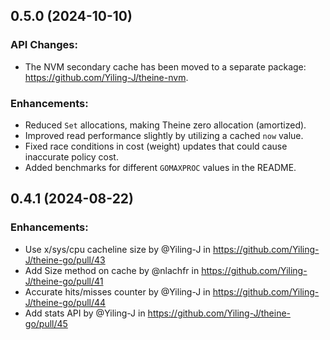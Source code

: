## 0.5.0 (2024-10-10)

### API Changes:
- The NVM secondary cache has been moved to a separate package: https://github.com/Yiling-J/theine-nvm.

### Enhancements:
- Reduced `Set` allocations, making Theine zero allocation (amortized).
- Improved read performance slightly by utilizing a cached `now` value.
- Fixed race conditions in cost (weight) updates that could cause inaccurate policy cost.
- Added benchmarks for different `GOMAXPROC` values in the README.

## 0.4.1 (2024-08-22)

### Enhancements:
* Use x/sys/cpu cacheline size by @Yiling-J in https://github.com/Yiling-J/theine-go/pull/43
* Add Size method on cache by @nlachfr in https://github.com/Yiling-J/theine-go/pull/41
* Accurate hits/misses counter by @Yiling-J in https://github.com/Yiling-J/theine-go/pull/44
* Add stats API by @Yiling-J in https://github.com/Yiling-J/theine-go/pull/45
